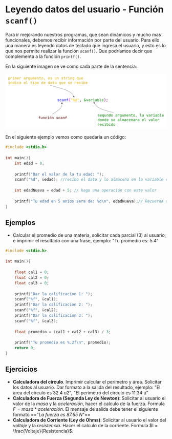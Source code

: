 # Leyendo datos del usuario - Función `scanf()`

Para ir mejorando nuestros programas, que sean dinámicos y mucho mas funcionales, debemos recibir información por parte del usuario. Para ello una manera es leyendo datos de teclado que ingresa el usuario, y esto es lo que nos permite realizar la función `scanf()`. Que podríamos decir que complementa a la función `printf()`.

En la siguiente imagen se ve como cada parte de la sentencia:

![scanf](./assets/scanf.png)

En el siguiente ejemplo vemos como quedaría un código:

```c
#include <stdio.h>

int main(){
    int edad = 0;

    printf("Dar el valor de la tu edad: ");
    scanf("%d", &edad); //recibo el dato y lo almaceno en la variable edad

    int edadNueva = edad + 5; // hago una operación con este valor 

    printf("Tu edad en 5 anios sera de: %d\n", edadNueva);// Recuerda que los símbolos del abecedario ingles no tiene la eñe, y no podemos poner de manera directa ese símbolo especial
}
```

## Ejemplos

- Calcular el promedio de una materia, solicitar cada parcial (3) al usuario, e imprimir el resultado con una frase, ejemplo: "Tu promedio es: 5.4"

```c
#include <stdio.h>

int main(){
    
    float cal1 = 0;
    float cal2 = 0;
    float cal3 = 0;

    printf("Dar la calificacion 1: ");
    scanf("%f", &cal1);
    printf("Dar la calificacion 2: ");
    scanf("%f", &cal2);
    printf("Dar la calificacion 3: ");
    scanf("%f", &cal3);

    float promedio = (cal1 + cal2 + cal3) / 3;

    printf("Tu promedio es %.2f\n", promedio);
    return 0;
}
```

## Ejercicios

- **Calculadora del circulo**. Imprimir calcular el perímetro y área. Solicitar los datos al usuario. Dar formato a la salida del resultado, ejemplo: "El area del circulo es 32.4 u2", "El perímetro del circulo es 11.34 u"
- **Calculadora de Fuerza (Segunda Ley de Newton)**: Solicitar al usuario el valor de la *masa* y la *aceleración*, hacer el calculo de la fuerza. Formula $F=masa * aceleración$. El mensaje de salida debe tener el siguiente formato =="*La fuerza es 87.65 N*"==
- **Calculadora de Corriente (Ley de Ohms)**: Solicitar al usuario el valor del *voltaje* y la *resistencia*. Hacer el calculo de la corriente. Formula $I = \frac{Voltaje}{Resistencia}$.
